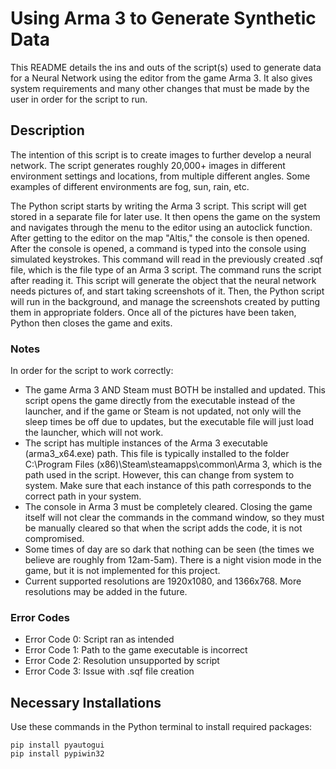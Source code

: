# Using Arma 3 to Generate Synthetic Data

This README details the ins and outs of the script(s) used to
generate data for a Neural Network using the editor from the
game Arma 3. It also gives system requirements and many 
other changes that must be made by the user in order for the
script to run.

## Description
The intention of this script is to create images to further 
develop a neural network. The script generates roughly 
20,000+ images in different environment settings and locations,
from multiple different angles. Some examples of different 
environments are fog, sun, rain, etc.

The Python script starts by writing the Arma 3 script. This
script will get stored in a separate file for later use. It
then opens the game on the system and navigates through the
menu to the editor using an autoclick function. After getting
to the editor on the map "Altis," the console is then opened.
After the console is opened, a command is typed into the 
console using simulated keystrokes. This command will read in
the previously created .sqf file, which is the file type of
an Arma 3 script. The command runs the script after reading 
it. This script will generate the object that the neural
network needs pictures of, and start taking screenshots of it.
Then, the Python script will run in the background, and
manage the screenshots created by putting them in 
appropriate folders. Once all of the pictures have been taken,
Python then closes the game and exits.

### Notes
In order for the script to work correctly:
- The game Arma 3 AND Steam must BOTH be installed and updated. 
This script opens the game directly from the executable instead 
of the launcher, and if the game or Steam is not updated, 
not only will the sleep times be off due to updates, but the
executable file will just load the launcher, which will not
work.
- The script has multiple instances of the Arma 3 executable 
(arma3_x64.exe) path. This file is typically installed to the
folder C:\Program Files (x86)\Steam\steamapps\common\Arma 3,
which is the path used in the script. However, this can 
change from system to system. Make sure that each instance of 
this path corresponds to the correct path in your system. 
- The console in Arma 3 must be completely cleared. Closing
the game itself will not clear the commands in the command 
window, so they must be manually cleared so that when the 
script adds the code, it is not compromised.
- Some times of day are so dark that nothing can be seen
(the times we believe are roughly from 12am-5am). There is
a night vision mode in the game, but it is not implemented
for this project.
- Current supported resolutions are 1920x1080, and 1366x768.
More resolutions may be added in the future.

### Error Codes
- Error Code 0: Script ran as intended
- Error Code 1: Path to the game executable is incorrect
- Error Code 2: Resolution unsupported by script
- Error Code 3: Issue with .sqf file creation

## Necessary Installations
Use these commands in the Python terminal to install required
packages:

```windows
pip install pyautogui
pip install pypiwin32
```

